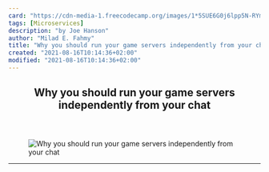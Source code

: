 ```yaml
---
card: "https://cdn-media-1.freecodecamp.org/images/1*5SUE6G0j6lpp5N-RYmn_jQ.png"
tags: [Microservices]
description: "by Joe Hanson"
author: "Milad E. Fahmy"
title: "Why you should run your game servers independently from your chat"
created: "2021-08-16T10:14:36+02:00"
modified: "2021-08-16T10:14:36+02:00"
---
```

<div class="site-wrapper">
<main id="site-main" class="site-main outer">
<div class="inner">
<article class="post-full post tag-microservices tag-web-development tag-mobile-app-development tag-game-development tag-tech ">
<header class="post-full-header">
<h1 class="post-full-title">Why you should run your game servers independently from your chat</h1>
</header>
<figure class="post-full-image">
<picture>
<source media="(max-width: 700px)" sizes="1px" srcset="data:image/gif;base64,R0lGODlhAQABAIAAAAAAAP///yH5BAEAAAAALAAAAAABAAEAAAIBRAA7 1w">
<source media="(min-width: 701px)" sizes="(max-width: 800px) 400px,
(max-width: 1170px) 700px,
1400px" srcset="https://cdn-media-1.freecodecamp.org/images/1*5SUE6G0j6lpp5N-RYmn_jQ.png 300w,
https://cdn-media-1.freecodecamp.org/images/1*5SUE6G0j6lpp5N-RYmn_jQ.png 600w,
https://cdn-media-1.freecodecamp.org/images/1*5SUE6G0j6lpp5N-RYmn_jQ.png 1000w,
https://cdn-media-1.freecodecamp.org/images/1*5SUE6G0j6lpp5N-RYmn_jQ.png 2000w">
<img onerror="this.style.display='none'" src="https://cdn-media-1.freecodecamp.org/images/1*5SUE6G0j6lpp5N-RYmn_jQ.png" alt="Why you should run your game servers independently from your chat">
</picture>
</figure>
<section class="post-full-content">
<div class="post-content medium-migrated-article">
</div>
<hr>
</section>
</article>
</div>
</main>
</div>
<!-- Google Tag Manager (noscript) -->
<!-- End Google Tag Manager (noscript) -->

